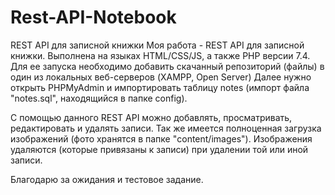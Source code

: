 # Rest-API-Notebook
REST API для записной книжки
Моя работа -  REST API для записной книжки.
Выполнена на языках HTML/CSS/JS, а также PHP версии 7.4.
Для ее запуска необходимо добавить скачанный репозиторий (файлы) в один из локальных веб-серверов (XAMPP, Open Server)
Далее нужно открыть PHPMyAdmin и импортировать таблицу notes (импорт файла "notes.sql", находящийся в папке config).

С помощью данного REST API можно добавлять, просматривать, редактировать и удалять записи. 
Так же имеется полноценная загрузка изображений (фото хранятся в папке "content/images"). Изображения удаляются (которые привязаны к записи) при удалении той или иной записи.

Благодарю за ожидания и тестовое задание.

